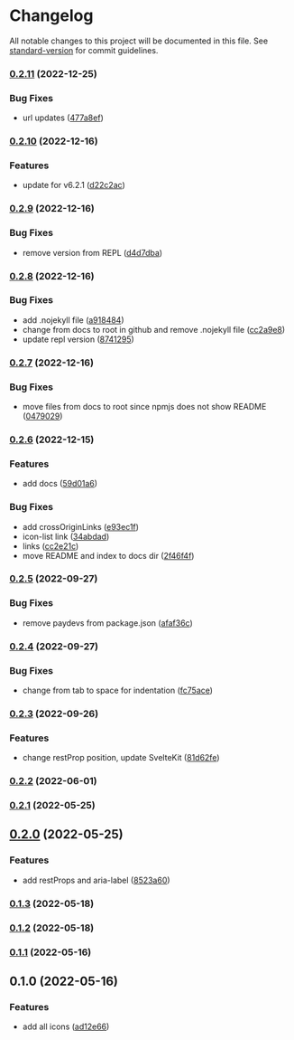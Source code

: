 # Changelog

All notable changes to this project will be documented in this file. See [standard-version](https://github.com/conventional-changelog/standard-version) for commit guidelines.

### [0.2.11](https://github.com/shinokada/svelte-awesome-icons/compare/v0.2.10...v0.2.11) (2022-12-25)


### Bug Fixes

* url updates ([477a8ef](https://github.com/shinokada/svelte-awesome-icons/commit/477a8ef4fa9884d8f3139ad0cc0bed4f6587b764))

### [0.2.10](https://github.com/shinokada/svelte-awesome-icons/compare/v0.2.9...v0.2.10) (2022-12-16)


### Features

* update for v6.2.1 ([d22c2ac](https://github.com/shinokada/svelte-awesome-icons/commit/d22c2ac05f4d261e6d20790b11c09598d46090e1))

### [0.2.9](https://github.com/shinokada/svelte-awesome-icons/compare/v0.2.8...v0.2.9) (2022-12-16)


### Bug Fixes

* remove version from REPL ([d4d7dba](https://github.com/shinokada/svelte-awesome-icons/commit/d4d7dba90e9caf7b3c0d798b61462b2c8827c76e))

### [0.2.8](https://github.com/shinokada/svelte-awesome-icons/compare/v0.2.7...v0.2.8) (2022-12-16)


### Bug Fixes

* add .nojekyll file ([a918484](https://github.com/shinokada/svelte-awesome-icons/commit/a91848460367cc4b741fb4b8a6972f4660a49b4b))
* change from docs to root in github and remove .nojekyll file ([cc2a9e8](https://github.com/shinokada/svelte-awesome-icons/commit/cc2a9e80a66769eef9bdb0cf6a50a30ccaaf68a6))
* update repl version ([8741295](https://github.com/shinokada/svelte-awesome-icons/commit/874129594b69ada31827cfc1dc8128300d6ba712))

### [0.2.7](https://github.com/shinokada/svelte-awesome-icons/compare/v0.2.6...v0.2.7) (2022-12-16)


### Bug Fixes

* move files from docs to root since npmjs does not show README ([0479029](https://github.com/shinokada/svelte-awesome-icons/commit/0479029b65bb3eff6a75b7b30d6ea9d7dadd21fa))

### [0.2.6](https://github.com/shinokada/svelte-awesome-icons/compare/v0.2.5...v0.2.6) (2022-12-15)


### Features

* add docs ([59d01a6](https://github.com/shinokada/svelte-awesome-icons/commit/59d01a6ace3784fddb6cb4532ae23ac2da5db19c))


### Bug Fixes

* add crossOriginLinks ([e93ec1f](https://github.com/shinokada/svelte-awesome-icons/commit/e93ec1fabb0fc1b9a82b1716da77ef6249cfa76e))
* icon-list link ([34abdad](https://github.com/shinokada/svelte-awesome-icons/commit/34abdad86e980d98897a3868135209d3660d0275))
* links ([cc2e21c](https://github.com/shinokada/svelte-awesome-icons/commit/cc2e21cc6be84d779fbb6186ff538fe4622a2968))
* move README and index to docs dir ([2f46f4f](https://github.com/shinokada/svelte-awesome-icons/commit/2f46f4f457fb5289886ae7ecbb8c93f41ed29d69))

### [0.2.5](https://github.com/shinokada/svelte-awesome-icons/compare/v0.2.4...v0.2.5) (2022-09-27)


### Bug Fixes

* remove paydevs from package.json ([afaf36c](https://github.com/shinokada/svelte-awesome-icons/commit/afaf36c035bf995508b57cd967deb7ae4aa728dc))

### [0.2.4](https://github.com/shinokada/svelte-awesome-icons/compare/v0.2.3...v0.2.4) (2022-09-27)


### Bug Fixes

* change from tab to space for indentation ([fc75ace](https://github.com/shinokada/svelte-awesome-icons/commit/fc75ace3c7cdd527cf6cb7b9f1faab02315a8fcf))

### [0.2.3](https://github.com/shinokada/svelte-awesome-icons/compare/v0.2.2...v0.2.3) (2022-09-26)

### Features

- change restProp position, update SvelteKit ([81d62fe](https://github.com/shinokada/svelte-awesome-icons/commit/81d62fe2eaffb0384b64866d32f82be7b2292ebb))

### [0.2.2](https://github.com/shinokada/svelte-awesome-icons/compare/v0.2.1...v0.2.2) (2022-06-01)

### [0.2.1](https://github.com/shinokada/svelte-awesome-icons/compare/v0.2.0...v0.2.1) (2022-05-25)

## [0.2.0](https://github.com/shinokada/svelte-awesome-icons/compare/v0.1.3...v0.2.0) (2022-05-25)

### Features

- add restProps and aria-label ([8523a60](https://github.com/shinokada/svelte-awesome-icons/commit/8523a60bb7f45b9f5ed4605ba873002afcf15bef))

### [0.1.3](https://github.com/shinokada/svelte-awesome-icons/compare/v0.1.2...v0.1.3) (2022-05-18)

### [0.1.2](https://github.com/shinokada/svelte-awesome-icons/compare/v0.1.1...v0.1.2) (2022-05-18)

### [0.1.1](https://github.com/shinokada/svelte-awesome-icons/compare/v0.1.0...v0.1.1) (2022-05-16)

## 0.1.0 (2022-05-16)

### Features

- add all icons ([ad12e66](https://github.com/shinokada/svelte-awesome-icons/commit/ad12e668f25718542cc01eec9c8d37de508bdccd))
